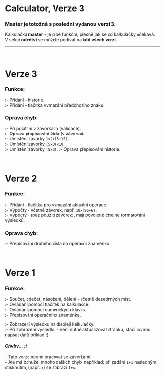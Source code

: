 # Calculator, Verze 3
### **Master** je totožná s poslední vydanou **verzí 3**. 

Kalkulačka **master** - je plně funkční, přesně jak se od kalkulačky očekává.  
V sekci **odvětví** se můžete podívat na **kód všech verzí**.  

---

<br>

# **Verze 3**
### **Funkce:**
\:- Přidání - historie.  
\:- Přidání - tlačítka vymazání předchozího znaku.   
### **Oprava chyb:**
\:- Při počítání v závorkách (validace).  
\:- Oprava přepisování čísla (v závorce).  
\:- Umístění závorky ``1x2(15+15)``.  
\:- Umístění závorky ``(5x3)x10``.  
\:- Umístění závorky ``(5x3)``. 
\:- Oprava přepisování historie.

<br>

# **Verze 2**
### **Funkce:**
\:- Přidání - tlačítka pro vymazání aktuální operace.  
\:- Výpočty - včetně závorek, např. ``10x(96÷6)``.   
\:- Výpočty - (bez použití závorek), mají povolené číselné formátování výsledků.   
### **Oprava chyb:**
\:- Přepisování druhého čísla na operační znaménko.

<br>

# **Verze 1**
### **Funkce:**
\:- Součet, odečet, násobení, dělení - včetně desetinných míst.  
\:- Ovládání pomocí tlačítek na kalkulačce.  
\:- Ovládání pomocí numerických kláves.  
\:- Přepisování operačního znaménka. 

\:- Zobrazení výsledku na displeji kalkulačky.  
\:- Při zobrazení výsledku - není nutné aktualizovat stránku, stačí rovnou napsat další příklad :)    

#### _Chyby... :(_
\- Tato verze neumí pracovat se závorkami.  
\- Ale má bohužel mnoho dalších chyb, například: při zadání ``1+1`` následným stisknutím, (např. ``x``) se zobrazí ``1+x``.    
